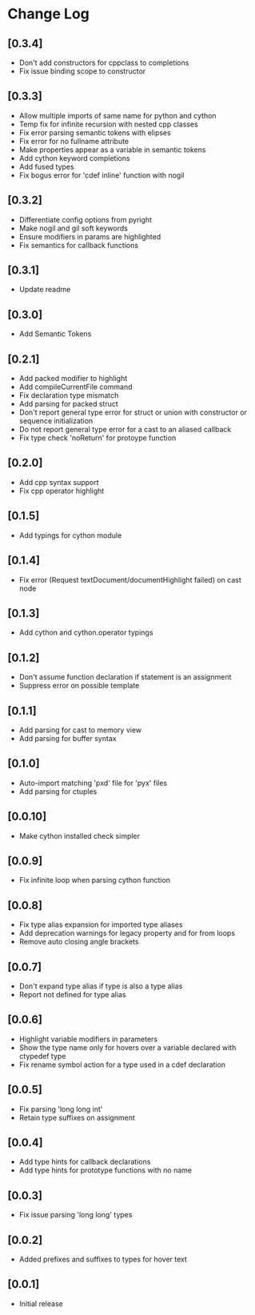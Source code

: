 # Change Log

## [0.3.4]

- Don't add constructors for cppclass to completions
- Fix issue binding scope to constructor

## [0.3.3]

- Allow multiple imports of same name for python and cython
- Temp fix for infinite recursion with nested cpp classes
- Fix error parsing semantic tokens with elipses
- Fix error for no fullname attribute
- Make properties appear as a variable in semantic tokens
- Add cython keyword completions
- Add fused types
- Fix bogus error for 'cdef inline' function with nogil

## [0.3.2]

- Differentiate config options from pyright
- Make nogil and gil soft keywords
- Ensure modifiers in params are highlighted
- Fix semantics for callback functions

## [0.3.1]

- Update readme

## [0.3.0]

- Add Semantic Tokens

## [0.2.1]

- Add packed modifier to highlight
- Add compileCurrentFile command
- Fix declaration type mismatch
- Add parsing for packed struct
- Don't report general type error for struct or union with constructor or sequence initialization
- Do not report general type error for a cast to an aliased callback
- Fix type check 'noReturn' for protoype function

## [0.2.0]

- Add cpp syntax support
- Fix cpp operator highlight

## [0.1.5]

- Add typings for cython module

## [0.1.4]

- Fix error (Request textDocument/documentHighlight failed) on cast node

## [0.1.3]

- Add cython and cython.operator typings

## [0.1.2]

- Don't assume function declaration if statement is an assignment
- Suppress error on possible template

## [0.1.1]

- Add parsing for cast to memory view
- Add parsing for buffer syntax

## [0.1.0]

- Auto-import matching 'pxd' file for 'pyx' files
- Add parsing for ctuples

## [0.0.10]

- Make cython installed check simpler

## [0.0.9]

- Fix infinite loop when parsing cython function

## [0.0.8]

- Fix type alias expansion for imported type aliases
- Add deprecation warnings for legacy property and for from loops
- Remove auto closing angle brackets

## [0.0.7]

- Don't expand type alias if type is also a type alias
- Report not defined for type alias

## [0.0.6]

- Highlight variable modifiers in parameters
- Show the type name only for hovers over a variable declared with ctypedef type
- Fix rename symbol action for a type used in a cdef declaration

## [0.0.5]

- Fix parsing 'long long int'
- Retain type suffixes on assignment

## [0.0.4]

- Add type hints for callback declarations
- Add type hints for prototype functions with no name

## [0.0.3]

- Fix issue parsing 'long long' types

## [0.0.2]

- Added prefixes and suffixes to types for hover text

## [0.0.1]

- Initial release
